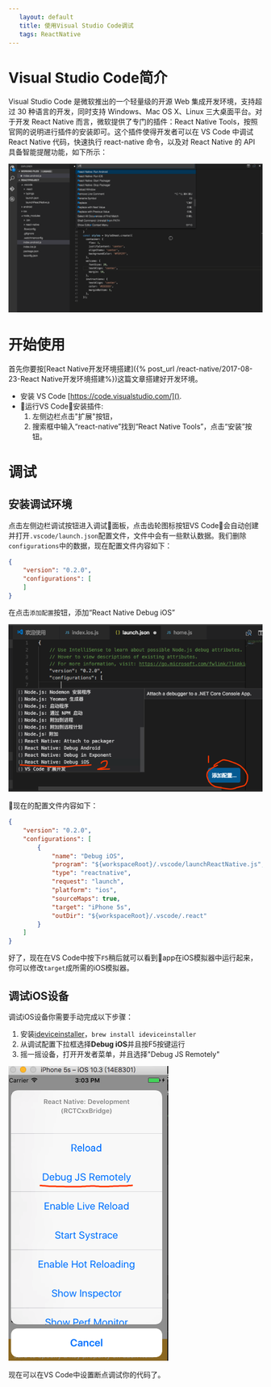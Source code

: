 ```yaml
---
   layout: default
   title: 使用Visual Studio Code调试
   tags: ReactNative
---
```


# Visual Studio Code简介
Visual Studio Code 是微软推出的一个轻量级的开源 Web 集成开发环境，支持超过 30 种语言的开发，同时支持 Windows、Mac OS X、Linux 三大桌面平台。对于开发 React Native 而言，微软提供了专门的插件：React Native Tools，按照官网的说明进行插件的安装即可。这个插件使得开发者可以在 VS Code 中调试 React Native 代码，快速执行 react-native 命令，以及对 React Native 的 API 具备智能提醒功能，如下所示：

![](/assets/react-native/react-features.gif)

# 开始使用
首先你要按[React Native开发环境搭建]({% post_url /react-native/2017-08-23-React Native开发环境搭建%})这篇文章搭建好开发环境。

* 安装 VS Code [https://code.visualstudio.com/]().
* 运行VS Code安装插件:
    1. 左侧边栏点击"扩展"按钮，
    2. 搜索框中输入“react-native”找到“React Native Tools”，点击“安装”按钮。

# 调试
## 安装调试环境
点击左侧边栏调试按钮进入调试面板，点击齿轮图标按钮VS Code会自动创建并打开`.vscode/launch.json`配置文件，文件中会有一些默认数据。我们删除`configurations`中的数据，现在配置文件内容如下：
```json
{
    "version": "0.2.0",
    "configurations": [
    ]
}
```
在点击`添加配置`按钮，添加“React Native Debug iOS”

![](/assets/react-native/04.png)

现在的配置文件内容如下：
```json
{
    "version": "0.2.0",
    "configurations": [
        {
            "name": "Debug iOS",
            "program": "${workspaceRoot}/.vscode/launchReactNative.js",
            "type": "reactnative",
            "request": "launch",
            "platform": "ios",
            "sourceMaps": true,
            "target": "iPhone 5s",
            "outDir": "${workspaceRoot}/.vscode/.react"
        }
    ]
}
```
好了，现在在VS Code中按下`F5`稍后就可以看到app在iOS模拟器中运行起来，你可以修改`target`成所需的iOS模拟器。

## 调试iOS设备
调试iOS设备你需要手动完成以下步骤：

1. 安装[ideviceinstaller](https://github.com/libimobiledevice/ideviceinstaller)，`brew install ideviceinstaller`
2. 从调试配置下拉框选择**Debug iOS**并且按F5按键运行
3. 摇一摇设备，打开开发者菜单，并且选择"Debug JS Remotely"

![](/assets/react-native/45.png)

现在可以在VS Code中设置断点调试你的代码了。